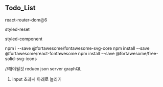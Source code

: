 ## Todo_List

react-router-dom@6

styled-reset

styled-component

npm i --save @fortawesome/fontawesome-svg-core
npm install --save @fortawesome/react-fontawesome
npm install --save @fortawesome/free-solid-svg-icons


//해야될것
reduex
json server
graphQL


1. input 초과시 아래로 늘리기